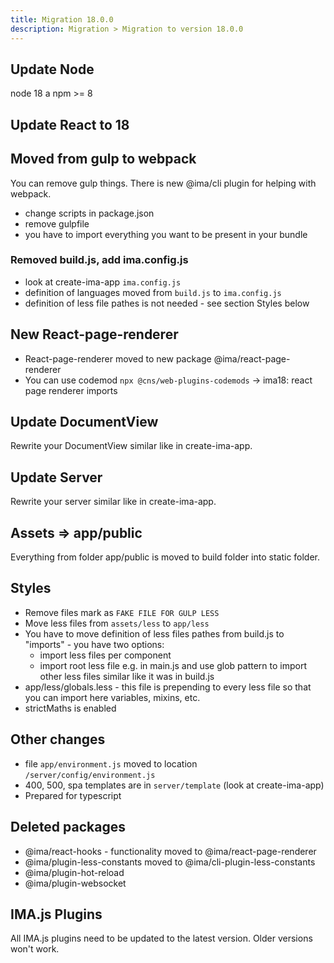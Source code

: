 ```yaml
---
title: Migration 18.0.0
description: Migration > Migration to version 18.0.0
---
```


## Update Node
node 18 a npm >= 8

## Update React to 18

## Moved from gulp to webpack
You can remove gulp things. There is new @ima/cli plugin for helping with webpack.
* change scripts in package.json
* remove gulpfile
* you have to import everything you want to be present in your bundle

### Removed build.js, add ima.config.js
* look at create-ima-app `ima.config.js`
* definition of languages moved from `build.js` to `ima.config.js`
* definition of less file pathes is not needed - see section Styles below

## New React-page-renderer
* React-page-renderer moved to new package @ima/react-page-renderer
* You can use codemod `npx @cns/web-plugins-codemods` -> ima18: react page renderer imports

## Update DocumentView
Rewrite your DocumentView similar like in create-ima-app.

## Update Server
Rewrite your server similar like in create-ima-app.

## Assets => app/public
Everything from folder app/public is moved to build folder into static folder.

## Styles
* Remove files mark as `FAKE FILE FOR GULP LESS`
* Move less files from `assets/less` to `app/less`
* You have to move definition of less files pathes from build.js to "imports" - you have two options:
  * import less files per component
  * import root less file e.g. in main.js and use glob pattern to import other less files similar like it was in build.js
* app/less/globals.less - this file is prepending to every less file so that you can import here variables, mixins, etc.
* strictMaths is enabled

## Other changes
* file `app/environment.js` moved to location `/server/config/environment.js`
* 400, 500, spa templates are in `server/template` (look at create-ima-app)
* Prepared for typescript

## Deleted packages
* @ima/react-hooks - functionality moved to @ima/react-page-renderer
* @ima/plugin-less-constants moved to @ima/cli-plugin-less-constants
* @ima/plugin-hot-reload
* @ima/plugin-websocket

## IMA.js Plugins

All IMA.js plugins need to be updated to the latest version. Older versions won't work.

